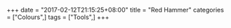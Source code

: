 +++
date = "2017-02-12T21:15:25+08:00"
title = "Red Hammer"
categories = ["Colours",]
tags = ["Tools",]
+++

